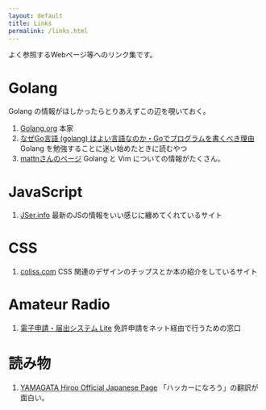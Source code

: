 ```yaml
---
layout: default
title: Links
permalink: /links.html
---
```


よく参照するWebページ等へのリンク集です。

# Golang
Golang の情報がほしかったらとりあえずこの辺を覗いておく。
1. [Golang.org](https://golang.org/)
本家
2. [なぜGo言語 (golang) はよい言語なのか・Goでプログラムを書くべき理由](https://www.yunabe.jp/docs/why_golang_is_good.html)
Golang を勉強することに迷い始めたときに読むやつ
3. [mattnさんのページ](https://mattn.kaoriya.net/)
Golang と Vim についての情報がたくさん。

# JavaScript
1. [JSer.info](https://jser.info)
最新のJSの情報をいい感じに纏めてくれているサイト

# CSS
1. [coliss.com](https://coliss.com/)
CSS 関連のデザインのチップスとか本の紹介をしているサイト

# Amateur Radio
1. [電子申請・届出システム Lite](https://www.denpa.soumu.go.jp/public2/index.html)
免許申請をネット経由で行うための窓口

# 読み物
1. [YAMAGATA Hiroo Official Japanese Page](https://cruel.org/jindex.html)
「ハッカーになろう」の翻訳が面白い。
